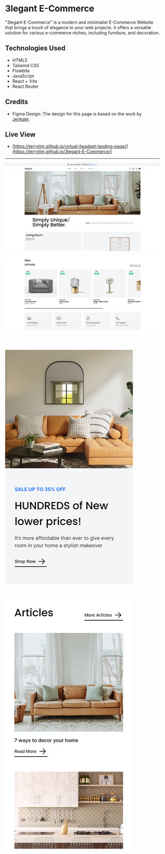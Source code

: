 # 3legant E-Commerce

"3legant E-Commerce" is a modern and minimalist E-Commerce Website that brings a touch of elegance to your web projects. it offers a versatile solution for various e-commerce niches, including furniture, and decoration.

## Technologies Used

- HTML5
- Tailwind CSS
- Flowbite
- JavaScript
- React + Vite
- React Router

## Credits

- Figma Design: The design for this page is based on the work by [Jenkate](https://www.figma.com/community/file/1299098199775509142).

## Live View
- [https://terrytim.github.io/virtual-headset-landing-page/](https://terrytim.github.io/3legant-E-Commerce/)

---

![Screenshot 1](screenshot/Screenshot-1.png)

![Screenshot 2](screenshot/Screenshot-2.png)

![Screenshot 3](screenshot/Screenshot-3.png)

![Screenshot 3](screenshot/Screenshot-4.png)
